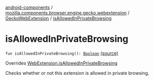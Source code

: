 [android-components](../../index.md) / [mozilla.components.browser.engine.gecko.webextension](../index.md) / [GeckoWebExtension](index.md) / [isAllowedInPrivateBrowsing](./is-allowed-in-private-browsing.md)

# isAllowedInPrivateBrowsing

`fun isAllowedInPrivateBrowsing(): `[`Boolean`](https://kotlinlang.org/api/latest/jvm/stdlib/kotlin/-boolean/index.html) [(source)](https://github.com/mozilla-mobile/android-components/blob/master/components/browser/engine-gecko-beta/src/main/java/mozilla/components/browser/engine/gecko/webextension/GeckoWebExtension.kt#L367)

Overrides [WebExtension.isAllowedInPrivateBrowsing](../../mozilla.components.concept.engine.webextension/-web-extension/is-allowed-in-private-browsing.md)

Checks whether or not this extension is allowed in private browsing.

